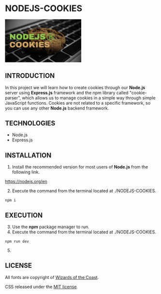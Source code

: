 # NODEJS-COOKIES

<img width="50%" src="./src/public/images/nodejs_cookies.png" />

## INTRODUCTION

In this project we will learn how to create cookies through our **Node.js** server using **Express.js** framework and the npm library called "cookie-parser", which allows us to manage cookies in a simple way through simple JavaScript functions.
Cookies are not related to a specific framework, so you can use any other **Node.js** backend framework.

## TECHNOLOGIES

- Node.js
- Express.js

## INSTALLATION

1. Install the recommended version for most users of **Node.js** from the following link.

https://nodejs.org/en

2. Execute the command from the terminal located at ./NODEJS-COOKIES.

```shell
npm i
```

## EXECUTION

3. Use the **npm** package manager to run.
4. Execute the command from the terminal located at ./NODEJS-COOKIES.

```shell
npm run dev
```

5.

## LICENSE

All fonts are copyright of [Wizards of the Coast](http://magicthegathering.com).

CSS released under the [MIT license](https://github.com/Saeris/typeface-beleren-bold/blob/master/LICENSE.md).
